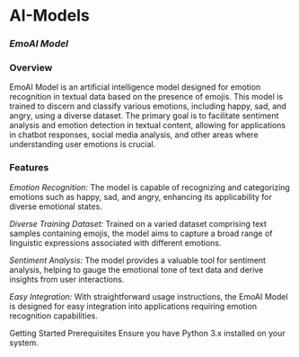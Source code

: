 # AI-Models

### *EmoAI Model*

### Overview
EmoAI Model is an artificial intelligence model designed for emotion recognition in textual data based on the presence of emojis. This model is trained to discern and classify various emotions, including happy, sad, and angry, using a diverse dataset. The primary goal is to facilitate sentiment analysis and emotion detection in textual content, allowing for applications in chatbot responses, social media analysis, and other areas where understanding user emotions is crucial.

### Features
*Emotion Recognition:* The model is capable of recognizing and categorizing emotions such as happy, sad, and angry, enhancing its applicability for diverse emotional states.

*Diverse Training Dataset:* Trained on a varied dataset comprising text samples containing emojis, the model aims to capture a broad range of linguistic expressions associated with different emotions.

*Sentiment Analysis:* The model provides a valuable tool for sentiment analysis, helping to gauge the emotional tone of text data and derive insights from user interactions.

*Easy Integration:* With straightforward usage instructions, the EmoAI Model is designed for easy integration into applications requiring emotion recognition capabilities.

Getting Started
Prerequisites
Ensure you have Python 3.x installed on your system.
